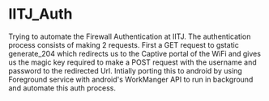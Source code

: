 # IITJ_Auth
Trying to automate the Firewall Authentication at IITJ. The authentication process consists of making 2 requests. First a GET request to gstatic generate_204 which 
redirects us to the Captive portal of the WiFi and gives us the magic key required to make a POST request with the username and password to the redirected
Url. Intially porting this to android by using Foreground service with android's WorkManger API to run in background and automate this auth process.

